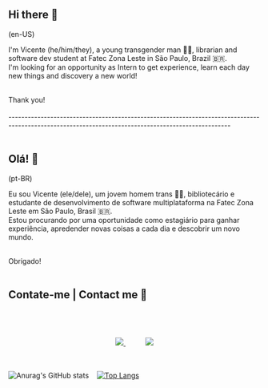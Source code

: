 ## Hi there 👋 <br>
(en-US)

I'm Vicente (he/him/they), a young transgender man 🏳️‍⚧️, librarian and software dev student at Fatec Zona Leste in São Paulo, Brazil 🇧🇷.<br>
I'm looking for an opportunity as Intern to get experience, learn each day new things and discovery a new world!<br>
<br>

Thank you!<br>
<br>
---------------------------------------------------------------------------------------------------------------------------------------------------<br>
<br>
## Olá! 👋<br>
(pt-BR)

Eu sou Vicente (ele/dele), um jovem homem trans 🏳️‍⚧️, bibliotecário e estudante de desenvolvimento de software multiplataforma na Fatec Zona Leste em São Paulo, Brasil 🇧🇷.<br>
Estou procurando por uma oportunidade como estagiário para ganhar experiência, apredender novas coisas a cada dia e descobrir um novo mundo.<br>
<br> 

Obrigado!<br><br>

## Contate-me | Contact me 📱<br><br>
<br>
<p align="center">
    <a href="mailto:vincesg96@gmail.com">
        <img src="https://img.shields.io/badge/gmail-D14836?&style=for-the-badge&logo=gmail&logoColor=white&link=mailto:vincesg966@gmail.com">
    </a>
    &nbsp;&nbsp;&nbsp;&nbsp;&nbsp;&nbsp;&nbsp;&nbsp;&nbsp;
    <a href="https://www.linkedin.com/in/vincesgoncalves/">
        <img src="https://img.shields.io/badge/linkedin-%230077B5.svg?&style=for-the-badge&logo=linkedin&logoColor=white&link=mailto:https://www.linkedin.com/in/vincesgoncalves/">
    </a>
</p>

<br><br>
![Anurag's GitHub stats](https://github-readme-stats.vercel.app/api?username=vicentesantos&show_icons=true&theme=radical)&nbsp;&nbsp;&nbsp;
[![Top Langs](https://github-readme-stats.vercel.app/api/top-langs/?username=vicentesantos&layout=compact&theme=radical)](https://github.com/anuraghazra/github-readme-stats)




<!--
**vicentesantos/vicentesantos** is a ✨ _special_ ✨ repository because its `README.md` (this file) appears on your GitHub profile.

Here are some ideas to get you started:

- 🔭 I’m currently working on ...
- 🌱 I’m currently learning ...
- 👯 I’m looking to collaborate on ...
- 🤔 I’m looking for help with ...
- 💬 Ask me about ...
- 📫 How to reach me: ...
- 😄 Pronouns: ...
- ⚡ Fun fact: ...
-->
